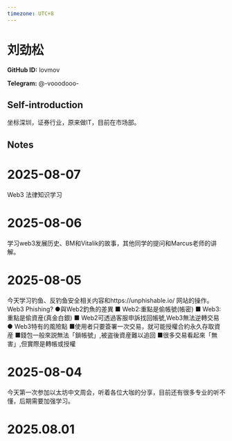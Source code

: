 ```yaml
---
timezone: UTC+8
---
```


# 刘劲松

**GitHub ID:** lovmov

**Telegram:** @-vooodooo-

## Self-introduction

坐标深圳，证券行业，原来做IT，目前在市场部。

## Notes

<!-- Content_START -->
# 2025-08-07

Web3 法律知识学习

# 2025-08-06

学习web3发展历史、BM和Vitalik的故事，其他同学的提问和Marcus老师的讲解。

# 2025-08-05

今天学习钓鱼、反钓鱼安全相关内容和https://unphishable.io/ 网站的操作。
Web3 Phishing?
●與Web2釣魚的差異
         ■ Web2:重點是偷帳號(帳密)
         ■ Web3:重點是偷資産(真金白銀)
         ■ Web2可透過客服申訴找回帳號,Web3無法逆轉交易
● Web3特有的風險點
         ■使用者只要簽署一次交易，就可能授權合約永久存取資産
         ■錢包一般來説無法「鎖帳號」,被盗後資産難以追回
         ■很多交易看起來「無害」,但實際是轉帳或授權

# 2025-08-04

今天第一次参加以太坊中文周会，听着各位大咖的分享，目前还有很多专业的听不懂，后期需要加强学习。


# 2025.08.01


<!-- Content_END -->
